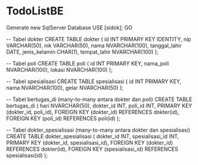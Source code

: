 ﻿# TodoListBE

Generate new SqlServer Database
USE [sidok];
GO

-- Tabel dokter
CREATE TABLE dokter (
    id INT PRIMARY KEY IDENTITY,
    nip VARCHAR(50),
    nik VARCHAR(50),
    nama NVARCHAR(100),
    tanggal_lahir DATE,
    jenis_kelamin CHAR(1),
    tempat_lahir NVARCHAR(100)
);

-- Tabel poli
CREATE TABLE poli (
    id INT PRIMARY KEY,
    nama_poli NVARCHAR(100),
    lokasi NVARCHAR(100)
);

-- Tabel spesialisasi
CREATE TABLE spesialisasi (
    id INT PRIMARY KEY,
    nama NVARCHAR(100),
    gelar NVARCHAR(50)
);

-- Tabel bertugas_di (many-to-many antara dokter dan poli)
CREATE TABLE bertugas_di (
    hari NVARCHAR(50),
    dokter_id INT,
    poli_id INT,
    PRIMARY KEY (dokter_id, poli_id),
    FOREIGN KEY (dokter_id) REFERENCES dokter(id),
    FOREIGN KEY (poli_id) REFERENCES poli(id)
);

-- Tabel dokter_spesialisasi (many-to-many antara dokter dan spesialisasi)
CREATE TABLE dokter_spesialisasi (
    dokter_id INT,
    spesialisasi_id INT,
    PRIMARY KEY (dokter_id, spesialisasi_id),
    FOREIGN KEY (dokter_id) REFERENCES dokter(id),
    FOREIGN KEY (spesialisasi_id) REFERENCES spesialisasi(id)
);
